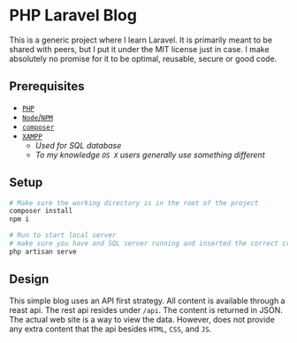# PHP Laravel Blog
This is a generic project where I learn Laravel.
It is primarily meant to be shared with peers, but I put it under the MIT license just in case.
I make absolutely no promise for it to be optimal, reusable, secure or good code.

## Prerequisites
- [`PHP`](https://www.php.net/downloads)
- [`Node`/`NPM`](https://nodejs.org/en/download/)
- [`composer`](https://getcomposer.org/download/)
- [`XAMPP`](https://getcomposer.org/download/)
    - *Used for SQL database*
    - *To my knowledge `OS X` users generally use something different*

## Setup
```bash
# Make sure the working directory is in the root of the project
composer install
npm i

# Run to start local server
# make sure you have and SQL server running and inserted the correct credentials in .env:
php artisan serve
```

## Design
This simple blog uses an API first strategy.
All content is available through a reast api.
The rest api resides under `/api`.
The content is returned in JSON.
The actual web site is a way to view the data.
However, does not provide any extra content that the api besides `HTML`, `CSS`, and `JS`.
